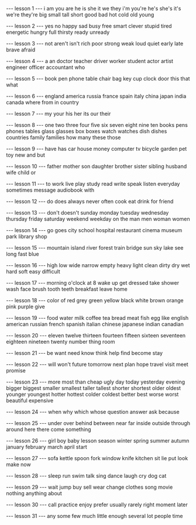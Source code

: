 --- lesson 1 ---
i
am
you
are
he
is
she
it
we
they
i'm
you're
he's
she's
it's
we're
they're
big
small
tall
short
good
bad
hot
cold
old
young

--- lesson 2 ---
yes
no
happy
sad
busy
free
smart
clever
stupid
tired
energetic
hungry
full
thirsty
ready
unready

--- lesson 3 ---
not
aren't
isn't
rich
poor
strong
weak
loud
quiet
early
late
brave
afraid

--- lesson 4 ---
a
an
doctor
teacher
driver
worker
student
actor
artist
engineer
officer
accountant
who

--- lesson 5 ---
book
pen
phone
table
chair
bag
key
cup
clock
door
this
that
what

--- lesson 6 ---
england
america
russia
france
spain
italy
china
japan
india
canada
where
from
in
country

--- lesson 7 ---
my
your
his
her
its
our
their

--- lesson 8 ---
one
two
three
four
five
six
seven
eight
nine
ten
books
pens
phones
tables
glass
glasses
box
boxes
watch
watches
dish
dishes
countries
family
families
how
many
these
those

--- lesson 9 ---
have
has
car
house
money
computer
tv
bicycle
garden
pet
toy
new
and
but

--- lesson 10 ---
father
mother
son
daughter
brother
sister
sibling
husband
wife
child
or

--- lesson 11 ---
to
work
live
play
study
read
write
speak
listen
everyday
sometimes
message
audiobook
with

--- lesson 12 ---
do
does
always
never
often
cook
eat
drink
for
friend

--- lesson 13 ---
don't
doesn't
sunday
monday
tuesday
wednesday
thursday
friday
saturday
weekend
weekday
on
the
man
men
woman
women

--- lesson 14 ---
go
goes
city
school
hospital
restaurant
cinema
museum
park
library
shop

--- lesson 15 ---
mountain
island
river
forest
train
bridge
sun
sky
lake
see
long
fast
blue

--- lesson 16 ---
high
low
wide
narrow
empty
heavy
light
clean
dirty
dry
wet
hard
soft
easy
difficult

--- lesson 17 ---
morning
o'clock
at
8
wake
up
get
dressed
take
shower
wash
face
brush
tooth
teeth
breakfast
leave
home

--- lesson 18 ---
color
of
red
grey
green
yellow
black
white
brown
orange
pink
purple
give

--- lesson 19 ---
food
water
milk
coffee
tea
bread
meat
fish
egg
like
english
american
russian
french
spanish
italian
chinese
japanese
indian
canadian

--- lesson 20 ---
eleven
twelve
thirteen
fourteen
fifteen
sixteen
seventeen
eighteen
nineteen
twenty
number
thing
room

--- lesson 21 ---
be
want
need
know
think
help
find
become
stay

--- lesson 22 ---
will
won't
future
tomorrow
next
plan
hope
travel
visit
meet
promise

--- lesson 23 ---
more
most
than
cheap
ugly
day
today
yesterday
evening
bigger
biggest
smaller
smallest
taller
tallest
shorter
shortest
older
oldest
younger
youngest
hotter
hottest
colder
coldest
better
best
worse
worst
beautiful
expensive

--- lesson 24 ---
when
why
which
whose
question
answer
ask
because

--- lesson 25 ---
under
over
behind
between
near
far
inside
outside
through
around
here
there
come
something

--- lesson 26 ---
girl
boy
baby
lesson
season
winter
spring
summer
autumn
january
february
march
april
start

--- lesson 27 ---
sofa
kettle
spoon
fork
window
knife
kitchen
sit
lie
put
look
make
now

--- lesson 28 ---
sleep
run
swim
talk
sing
dance
laugh
cry
dog
cat

--- lesson 29 ---
wait
jump
buy
sell
wear
change
clothes
song
movie
nothing
anything
about

--- lesson 30 ---
call
practice
enjoy
prefer
usually
rarely
right
moment
later

--- lesson 31 ---
any
some
few
much
little
enough
several
lot
people
time